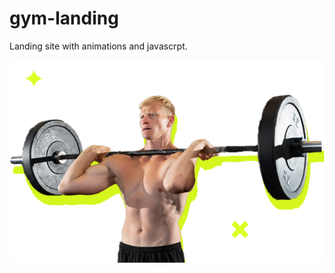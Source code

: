 ﻿# gym-landing
Landing site with animations and javascrpt.

![Image main page of site](img/man-holds-barbell.png)
